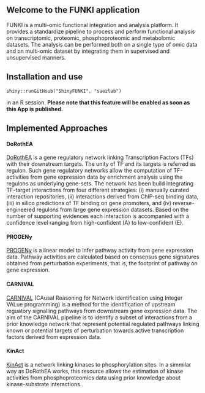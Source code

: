 ## Welcome to the FUNKI application
FUNKI is a multi-omic functional integration and analysis platform. It provides a standardize pipeline to process and perform functional analysis on transcriptomic, proteomic, phosphoproteomic and metabolomic datasets. The analysis can be performed both on a single type of omic data and on multi-omic dataset by integrating them in supervised and unsupervised manners.

## Installation and use

```shiny::runGitHsub("ShinyFUNKI", "saezlab")``` 

in an R session. **Please note that this feature will be enabled as soon as this App is published.**


## Implemented Approaches

#### DoRothEA
[DoRothEA](https://saezlab.github.io/DoRothEA/) is a gene regulatory network linking Transcription Factors (TFs) with their downstream targets. The unity of TF and its targets is referred as regulon. Such gene regulatory networks allow the computation of TF-activities from gene expression data by enrichment analysis using the regulons as underlying gene-sets. The network has been build integrating TF-target interactions from four different strategies: (i) manually curated interaction repositories, (ii) interactions derived from ChIP-seq binding data, (iii) in silico predictions of TF binding on gene promoters, and (iv) reverse-engineered regulons from large gene expression datasets. Based on the number of supporting evidences each interaction is accompanied with a confidence level ranging from high-confident (A) to low-confident (E).

#### PROGENy
[PROGENy](https://saezlab.github.io/progeny/) is a linear model to infer pathway activity from gene expression data. Pathway activities are calculated based on consensus gene signatures obtained from perturbation experiments, that is, the footprint of pathway on gene expression.

#### CARNIVAL
[CARNIVAL](https://saezlab.github.io/CARNIVAL/) (CAusal Reasoning for Network identification using Integer VALue programming) is a method for the identification of upstream reguatory signalling pathways from downstream gene expression data. The aim of the CARNIVAL pipeline is to identify a subset of interactions from a prior knowledge network that represent potential regulated pathways linking known or potential targets of perturbation towards active transcription factors derived from expression data.

#### KinAct
[KinAct](http://saezlab.github.io/kinact/) is a network linking kinases to phosphorylation sites. In a simmilar way as DoRothEA works, this resource allows the estimation of kinase activities from phosphoproteomics data using prior knowledge about kinase-substrate interactions.
